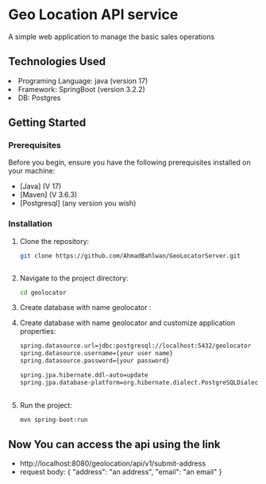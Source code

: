 # **Geo Location API service**

A simple web application to manage the basic sales operations

## Technologies Used
<li>Programing Language: java (version 17)</li>
<li>Framework: SpringBoot  (version 3.2.2)</li>
<li>DB: Postgres</li>

## Getting Started

### Prerequisites

Before you begin, ensure you have the following prerequisites installed on your machine:

- [Java]   (V 17)
- [Maven]  (V 3.6.3)
- [Postgresql] (any version you wish)

### Installation

1. Clone the repository:

   ```bash
   git clone https://github.com/AhmadBahlwan/GeoLocatorServer.git



2. Navigate to the project directory:

   ```bash
   cd geolocator

3. Create database with name geolocator :


4. Create database with name geolocator and customize application properties:

   ```bash
   spring.datasource.url=jdbc:postgresql://localhost:5432/geolocator
   spring.datasource.username={your user name}
   spring.datasource.password={your password}

   spring.jpa.hibernate.ddl-auto=update
   spring.jpa.database-platform=org.hibernate.dialect.PostgreSQLDialec
  

5. Run the project:

   ```bash
   mvn spring-boot:run


## Now You can access the api using the link
- http://localhost:8080/geolocation/api/v1/submit-address
- request body: {
  "address": "an address",
  "email": "an email"
  }